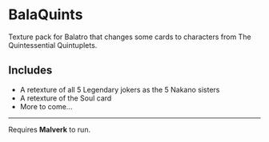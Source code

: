 # BalaQuints

Texture pack for Balatro that changes some cards to characters from The Quintessential Quintuplets.

## Includes

- A retexture of all 5 Legendary jokers as the 5 Nakano sisters
- A retexture of the Soul card
- More to come...

---

Requires **Malverk** to run.